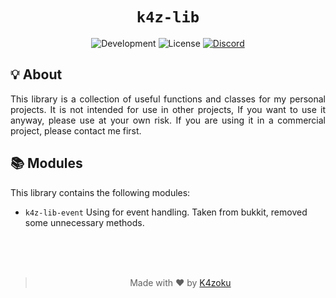 <h1 align="center"><code>k4z-lib</code></h1>
<p align="center">
    <img alt="Development" src="https://img.shields.io/badge/Development-WIP-FFAA33?style=for-the-badge">
    <img alt="License" src="https://img.shields.io/badge/License-MIT-97CA00?style=for-the-badge">
    <a href="https://discord.com/users/390496098051162114">
        <img alt="Discord" src="https://dcbadge.vercel.app/api/shield/390496098051162114?compact=true">
    </a>
</p>
<h2>💡 About</h2>
<p align="justify">
    This library is a collection of useful functions and classes for my personal projects. It is not intended for use in other projects, If you want to use it anyway, please use at your own risk. If you are using it in a commercial project, please contact me first.
</p>
<h2>📚 Modules</h2>
<p align="justify">
    This library contains the following modules:
</p>
<ul>
    <li><code>k4z-lib-event</code> Using for event handling. Taken from bukkit, removed some unnecessary methods.</li>
</ul>
<br>
<br>
<br>
<blockquote>
    <p align="center">Made with ♥️ by <a href="https://github.com/K4zoku">K4zoku</a></p>
</blockquote>